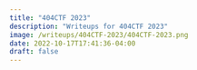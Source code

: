```yaml
---
title: "404CTF 2023"
description: "Writeups for 404CTF 2023"
image: /writeups/404CTF-2023/404CTF-2023.png
date: 2022-10-17T17:41:36-04:00
draft: false
---
```

